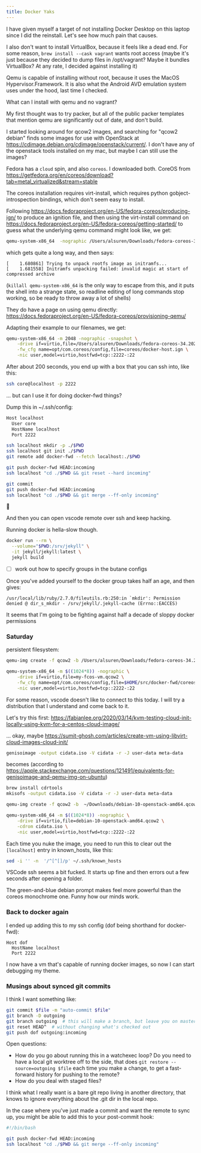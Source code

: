 ```yaml
---
title: Docker Yaks
---
```


I have given myself a target of not installing Docker Desktop on this laptop since I did the reinstall. Let's see how much pain that causes.

I also don't want to install VirtualBox, because it feels like a dead end. For some reason, `brew install --cask vagrant` wants root access (maybe it's just because they decided to dump files in /opt/vagrant? Maybe it bundles VirtualBox? At any rate, I decided against installing it)

Qemu is capable of installing without root, because it uses the MacOS Hypervisor.Framework. It is also what the Android AVD emulation system uses under the hood, last time I checked.

What can I install with qemu and no vagrant?

My first thought was to try packer, but all of the public packer templates that mention qemu are significantly out of date, and don't build.

I started looking around for qcow2 images, and searching for "qcow2 debian" finds some images for use with OpenStack at https://cdimage.debian.org/cdimage/openstack/current/. I don't have any of the openstack tools installed on my mac, but maybe I can still use the images?

Fedora has a `cloud` spin, and also `coreos`. I downloaded both. CoreOS from https://getfedora.org/en/coreos/download?tab=metal_virtualized&stream=stable

The coreos installation requires virt-install, which requires python gobject-introspection bindings, which don't seem easy to install.

Following https://docs.fedoraproject.org/en-US/fedora-coreos/producing-ign/ to produce an ignition file, and then using the virt-install command on https://docs.fedoraproject.org/en-US/fedora-coreos/getting-started/ to guess what the underlying qemu command might look like, we get:

```bash
qemu-system-x86_64  -nographic /Users/alsuren/Downloads/fedora-coreos-34.20210725.3.0-qemu.x86_64.qcow2 -fw_cfg name=opt/com.coreos/config,file=coreos/docker-host.ign
```

which gets quite a long way, and then says:
```
[    1.680861] Trying to unpack rootfs image as initramfs...
[    1.681558] Initramfs unpacking failed: invalid magic at start of compressed archive
```

(`killall qemu-system-x86_64` is the only way to escape from this, and it puts the shell into a strange state, so readline editing of long commands stop working, so be ready to throw away a lot of shells)

They do have a page on using qemu directly: https://docs.fedoraproject.org/en-US/fedora-coreos/provisioning-qemu/

Adapting their example to our filenames, we get:
```bash
qemu-system-x86_64 -m 2048 -nographic -snapshot \
    -drive if=virtio,file=/Users/alsuren/Downloads/fedora-coreos-34.20210725.3.0-qemu.x86_64.qcow2 \
    -fw_cfg name=opt/com.coreos/config,file=coreos/docker-host.ign \
    -nic user,model=virtio,hostfwd=tcp::2222-:22
```

After about 200 seconds, you end up with a box that you can ssh into, like this:
```bash
ssh core@localhost -p 2222
```

... but can I use it for doing docker-fwd things?

Dump this in ~/.ssh/config:
```bash
Host localhost
  User core
  HostName localhost
  Port 2222
```

```bash
ssh localhost mkdir -p ./$PWD
ssh localhost git init ./$PWD
git remote add docker-fwd --fetch localhost:./$PWD

git push docker-fwd HEAD:incoming
ssh localhost "cd ./$PWD && git reset --hard incoming"

git commit
git push docker-fwd HEAD:incoming
ssh localhost "cd ./$PWD && git merge --ff-only incoming"
```
🎉

And then you can open vscode remote over ssh and keep hacking.

<!-- in practice, vscode prompts you to add an entry to ~/.ssh/config, which makes the above a bit simpler -->

Running docker is hella-slow though.

```bash
docker run --rm \
  --volume="$PWD:/srv/jekyll" \
  -it jekyll/jekyll:latest \
  jekyll build
```

- [ ] work out how to specify groups in the butane configs

Once you've added yourself to the docker group
takes half an age, and then gives:

```
/usr/local/lib/ruby/2.7.0/fileutils.rb:250:in `mkdir': Permission denied @ dir_s_mkdir - /srv/jekyll/.jekyll-cache (Errno::EACCES)
```

It seems that I'm going to be fighting against half a decade of sloppy docker permissions

### Saturday

persistent filesystem:

```bash
qemu-img create -f qcow2 -b /Users/alsuren/Downloads/fedora-coreos-34.20210725.3.0-qemu.x86_64.qcow2
```
```bash
qemu-system-x86_64 -m $((1024*8)) -nographic \
    -drive if=virtio,file=my-fcos-vm.qcow2 \
    -fw_cfg name=opt/com.coreos/config,file=$HOME/src/docker-fwd/coreos/docker-host.ign \
    -nic user,model=virtio,hostfwd=tcp::2222-:22
```

For some reason, vscode doesn't like to connect to this today. I will try a distribution that I understand and come back to it.


Let's try this first: https://fabianlee.org/2020/03/14/kvm-testing-cloud-init-locally-using-kvm-for-a-centos-cloud-image/

... okay, maybe https://sumit-ghosh.com/articles/create-vm-using-libvirt-cloud-images-cloud-init/

```bash
genisoimage -output cidata.iso -V cidata -r -J user-data meta-data
```
becomes (according to https://apple.stackexchange.com/questions/121491/equivalents-for-genisoimage-and-qemu-img-on-ubuntu)
```bash
brew install cdrtools
mkisofs -output cidata.iso -V cidata -r -J user-data meta-data
```

```bash
qemu-img create -f qcow2 -b  ~/Downloads/debian-10-openstack-amd64.qcow2 debian-10-openstack-amd64.qcow2 30G
```
```bash
qemu-system-x86_64 -m $((1024*8)) -nographic \
    -drive if=virtio,file=debian-10-openstack-amd64.qcow2 \
	-cdrom cidata.iso \
    -nic user,model=virtio,hostfwd=tcp::2222-:22
```


Each time you nuke the image, you need to run this to clear out the `[localhost]` entry in known_hosts, like this:
```bash
sed -i '' -n  '/^[^[]/p' ~/.ssh/known_hosts
```

VSCode ssh seems a bit fucked. It starts up fine and then errors out a few seconds after opening a folder.

The green-and-blue debian prompt makes feel more powerful than the coreos monochrome one. Funny how our minds work.

### Back to docker again

I ended up adding this to my ssh config (dof being shorthand for docker-fwd):
```
Host dof
  HostName localhost
  Port 2222
```
I now have a vm that's capable of running docker images, so now I can start debugging my theme.

### Musings about synced git commits

I think I want something like:
```bash
git commit $file -m "auto-commit $file"
git branch -D outgoing
git branch outgoing  # this will make a branch, but leave you on master
git reset HEAD^  # without changing what's checked out
git push dof outgoing:incoming
```

Open questions:
* How do you go about running this in a watchexec loop? Do you need to have a local git worktree off to the side, that does `git restore --source=outgoing $file` each time you make a change, to get a fast-forward history for pushing to the remote?
* How do you deal with staged files?

I think what I really want is a bare git repo living in another directory, that knows to ignore everything about the .git dir in the local repo.

In the case where you've just made a commit and want the remote to sync up, you might be able to add this to your post-commit hook:

```bash
#!/bin/bash

git push docker-fwd HEAD:incoming
ssh localhost "cd ./$PWD && git merge --ff-only incoming"
```

